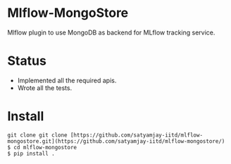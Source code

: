 # Mlflow-MongoStore
Mlflow plugin to use MongoDB as backend for MLflow tracking service.

# Status
- Implemented all the required apis.
- Wrote all the tests.

# Install
    git clone git clone [https://github.com/satyamjay-iitd/mlflow-mongostore.git](https://github.com/satyamjay-iitd/mlflow-mongostore/)
    $ cd mlflow-mongostore
    $ pip install .
